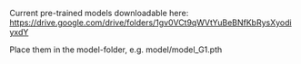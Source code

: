 Current pre-trained models downloadable here: 
https://drive.google.com/drive/folders/1gv0VCt9qWVtYuBeBNfKbRysXyodiyxdY

Place them in the model-folder, e.g. model/model_G1.pth

